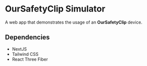 # OurSafetyClip Simulator

A web app that demonstrates the usage of an **OurSafetyClip** device.

## Dependencies
- NextJS
- Tailwind CSS
- React Three Fiber
